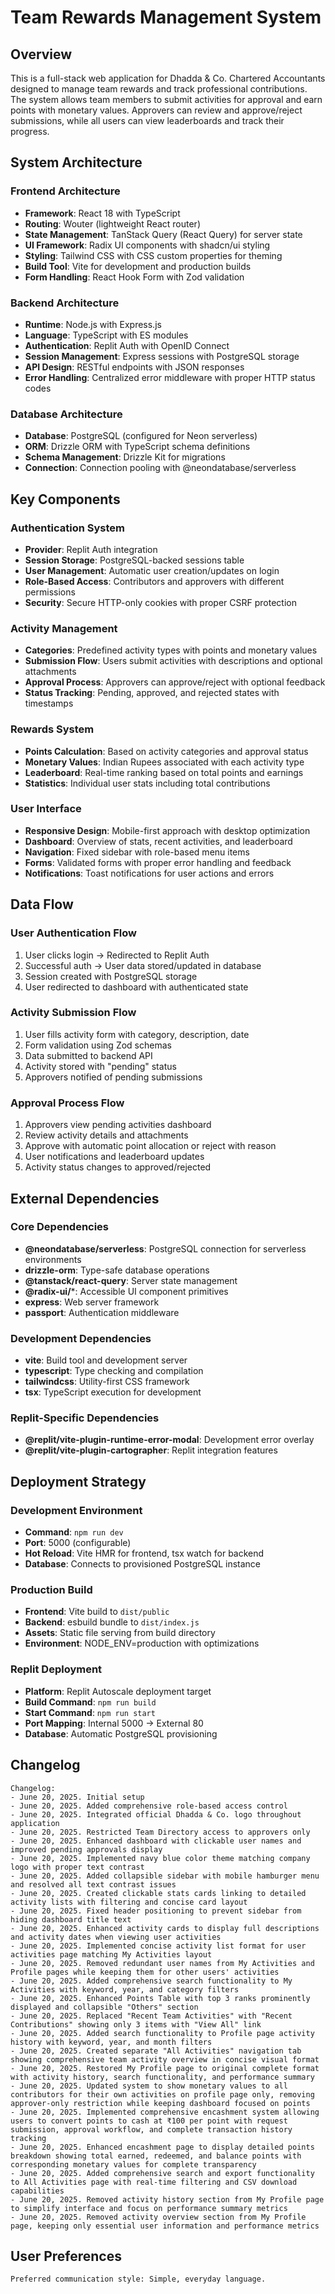 # Team Rewards Management System

## Overview

This is a full-stack web application for Dhadda & Co. Chartered Accountants designed to manage team rewards and track professional contributions. The system allows team members to submit activities for approval and earn points with monetary values. Approvers can review and approve/reject submissions, while all users can view leaderboards and track their progress.

## System Architecture

### Frontend Architecture
- **Framework**: React 18 with TypeScript
- **Routing**: Wouter (lightweight React router)
- **State Management**: TanStack Query (React Query) for server state
- **UI Framework**: Radix UI components with shadcn/ui styling
- **Styling**: Tailwind CSS with CSS custom properties for theming
- **Build Tool**: Vite for development and production builds
- **Form Handling**: React Hook Form with Zod validation

### Backend Architecture
- **Runtime**: Node.js with Express.js
- **Language**: TypeScript with ES modules
- **Authentication**: Replit Auth with OpenID Connect
- **Session Management**: Express sessions with PostgreSQL storage
- **API Design**: RESTful endpoints with JSON responses
- **Error Handling**: Centralized error middleware with proper HTTP status codes

### Database Architecture
- **Database**: PostgreSQL (configured for Neon serverless)
- **ORM**: Drizzle ORM with TypeScript schema definitions
- **Schema Management**: Drizzle Kit for migrations
- **Connection**: Connection pooling with @neondatabase/serverless

## Key Components

### Authentication System
- **Provider**: Replit Auth integration
- **Session Storage**: PostgreSQL-backed sessions table
- **User Management**: Automatic user creation/updates on login
- **Role-Based Access**: Contributors and approvers with different permissions
- **Security**: Secure HTTP-only cookies with proper CSRF protection

### Activity Management
- **Categories**: Predefined activity types with points and monetary values
- **Submission Flow**: Users submit activities with descriptions and optional attachments
- **Approval Process**: Approvers can approve/reject with optional feedback
- **Status Tracking**: Pending, approved, and rejected states with timestamps

### Rewards System
- **Points Calculation**: Based on activity categories and approval status
- **Monetary Values**: Indian Rupees associated with each activity type
- **Leaderboard**: Real-time ranking based on total points and earnings
- **Statistics**: Individual user stats including total contributions

### User Interface
- **Responsive Design**: Mobile-first approach with desktop optimization
- **Dashboard**: Overview of stats, recent activities, and leaderboard
- **Navigation**: Fixed sidebar with role-based menu items
- **Forms**: Validated forms with proper error handling and feedback
- **Notifications**: Toast notifications for user actions and errors

## Data Flow

### User Authentication Flow
1. User clicks login → Redirected to Replit Auth
2. Successful auth → User data stored/updated in database
3. Session created with PostgreSQL storage
4. User redirected to dashboard with authenticated state

### Activity Submission Flow
1. User fills activity form with category, description, date
2. Form validation using Zod schemas
3. Data submitted to backend API
4. Activity stored with "pending" status
5. Approvers notified of pending submissions

### Approval Process Flow
1. Approvers view pending activities dashboard
2. Review activity details and attachments
3. Approve with automatic point allocation or reject with reason
4. User notifications and leaderboard updates
5. Activity status changes to approved/rejected

## External Dependencies

### Core Dependencies
- **@neondatabase/serverless**: PostgreSQL connection for serverless environments
- **drizzle-orm**: Type-safe database operations
- **@tanstack/react-query**: Server state management
- **@radix-ui/***: Accessible UI component primitives
- **express**: Web server framework
- **passport**: Authentication middleware

### Development Dependencies
- **vite**: Build tool and development server
- **typescript**: Type checking and compilation
- **tailwindcss**: Utility-first CSS framework
- **tsx**: TypeScript execution for development

### Replit-Specific Dependencies
- **@replit/vite-plugin-runtime-error-modal**: Development error overlay
- **@replit/vite-plugin-cartographer**: Replit integration features

## Deployment Strategy

### Development Environment
- **Command**: `npm run dev`
- **Port**: 5000 (configurable)
- **Hot Reload**: Vite HMR for frontend, tsx watch for backend
- **Database**: Connects to provisioned PostgreSQL instance

### Production Build
- **Frontend**: Vite build to `dist/public`
- **Backend**: esbuild bundle to `dist/index.js`
- **Assets**: Static file serving from build directory
- **Environment**: NODE_ENV=production with optimizations

### Replit Deployment
- **Platform**: Replit Autoscale deployment target
- **Build Command**: `npm run build`
- **Start Command**: `npm run start`
- **Port Mapping**: Internal 5000 → External 80
- **Database**: Automatic PostgreSQL provisioning

## Changelog

```
Changelog:
- June 20, 2025. Initial setup
- June 20, 2025. Added comprehensive role-based access control
- June 20, 2025. Integrated official Dhadda & Co. logo throughout application
- June 20, 2025. Restricted Team Directory access to approvers only
- June 20, 2025. Enhanced dashboard with clickable user names and improved pending approvals display
- June 20, 2025. Implemented navy blue color theme matching company logo with proper text contrast
- June 20, 2025. Added collapsible sidebar with mobile hamburger menu and resolved all text contrast issues
- June 20, 2025. Created clickable stats cards linking to detailed activity lists with filtering and concise card layout
- June 20, 2025. Fixed header positioning to prevent sidebar from hiding dashboard title text
- June 20, 2025. Enhanced activity cards to display full descriptions and activity dates when viewing user activities
- June 20, 2025. Implemented concise activity list format for user activities page matching My Activities layout
- June 20, 2025. Removed redundant user names from My Activities and Profile pages while keeping them for other users' activities
- June 20, 2025. Added comprehensive search functionality to My Activities with keyword, year, and category filters
- June 20, 2025. Enhanced Points Table with top 3 ranks prominently displayed and collapsible "Others" section
- June 20, 2025. Replaced "Recent Team Activities" with "Recent Contributions" showing only 3 items with "View All" link
- June 20, 2025. Added search functionality to Profile page activity history with keyword, year, and month filters
- June 20, 2025. Created separate "All Activities" navigation tab showing comprehensive team activity overview in concise visual format
- June 20, 2025. Restored My Profile page to original complete format with activity history, search functionality, and performance summary
- June 20, 2025. Updated system to show monetary values to all contributors for their own activities on profile page only, removing approver-only restriction while keeping dashboard focused on points
- June 20, 2025. Implemented comprehensive encashment system allowing users to convert points to cash at ₹100 per point with request submission, approval workflow, and complete transaction history tracking
- June 20, 2025. Enhanced encashment page to display detailed points breakdown showing total earned, redeemed, and balance points with corresponding monetary values for complete transparency
- June 20, 2025. Added comprehensive search and export functionality to All Activities page with real-time filtering and CSV download capabilities
- June 20, 2025. Removed activity history section from My Profile page to simplify interface and focus on performance summary metrics
- June 20, 2025. Removed activity overview section from My Profile page, keeping only essential user information and performance metrics
```

## User Preferences

```
Preferred communication style: Simple, everyday language.
```